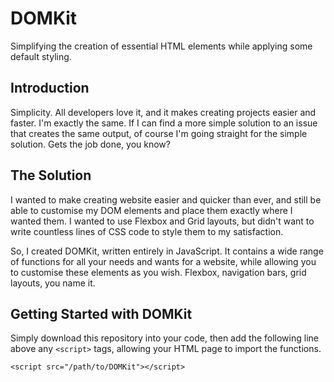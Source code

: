 # DOMKit
Simplifying the creation of essential HTML elements while applying some default styling.

## Introduction
Simplicity. All developers love it, and it makes creating projects easier and faster. I'm exactly the same. If I can find a more simple solution to an issue that creates the same output, of course I'm going straight for the simple solution. Gets the job done, you know?

## The Solution
I wanted to make creating website easier and quicker than ever, and still be able to customise my DOM elements and place them exactly where I wanted them. I wanted to use Flexbox and Grid layouts, but didn't want to write countless lines of CSS code to style them to my satisfaction.

So, I created DOMKit, written entirely in JavaScript. It contains a wide range of functions for all your needs and wants for a website, while allowing you to customise these elements as you wish. Flexbox, navigation bars, grid layouts, you name it.

## Getting Started with DOMKit
Simply download this repository into your code, then add the following line above any `<script>` tags, allowing your HTML page to import the functions.

```
<script src="/path/to/DOMKit"></script>
```
